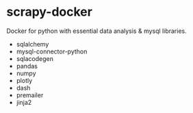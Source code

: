 # scrapy-docker

Docker for python with essential data analysis & mysql libraries.

- sqlalchemy
- mysql-connector-python
- sqlacodegen
- pandas
- numpy
- plotly
- dash
- premailer
- jinja2